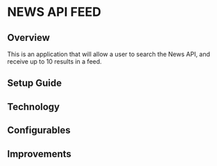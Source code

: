 # NEWS API FEED

## Overview
This is an application that will allow a user to search the News API, and receive up to 10 results in a feed. 

## Setup Guide

## Technology

## Configurables

## Improvements